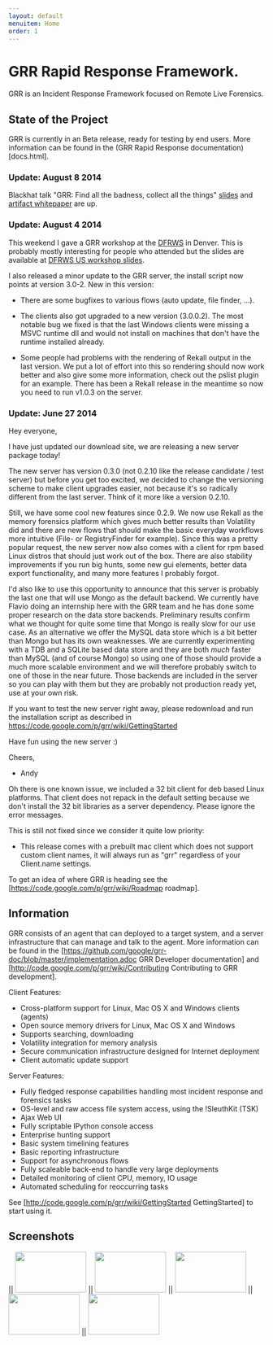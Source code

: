 ```yaml
---
layout: default
menuitem: Home
order: 1
---
```


# GRR Rapid Response Framework.

GRR is an Incident Response Framework focused on Remote Live Forensics.

## State of the Project

GRR is currently in an Beta release, ready for testing by end users. More
information can be found in the (GRR Rapid Response documentation)[docs.html].

### Update: August 8 2014

Blackhat talk "GRR: Find all the badness, collect all the things"
[slides](docs/References/Presentations/GRR_Blackhat_2014_Greg_Castle.html) and
[artifact
whitepaper](docs/References/Papers/GRR_Artifacts_Whitepaper_Blackhat2014_Greg_Castle.html)
are up.

### Update: August 4 2014

This weekend I gave a GRR workshop at the [DFRWS](http://dfrws.org/) in
Denver. This is probably mostly interesting for people who attended but the
slides are available at [DFRWS US workshop
slides](docs/References/Presentations/DFRWS_US_2014.html).

I also released a minor update to the GRR server, the install script now points
at version 3.0-2. New in this version:

  * There are some bugfixes to various flows (auto update, file finder, ...).

  * The clients also got upgraded to a new version (3.0.0.2). The most notable
    bug we fixed is that the last Windows clients were missing a MSVC runtime
    dll and would not install on machines that don't have the runtime installed
    already.

  * Some people had problems with the rendering of Rekall output in the last
    version. We put a lot of effort into this so rendering should now work
    better and also give some more information, check out the pslist plugin for
    an example. There has been a Rekall release in the meantime so now you need
    to run v1.0.3 on the server.

### Update: June 27 2014

Hey everyone,

I have just updated our download site, we are releasing a new
server package today!

The new server has version 0.3.0 (not 0.2.10 like the release
candidate / test server) but before you get too excited, we
decided to change the versioning scheme to make client upgrades
easier, not because it's so radically different from the last
server. Think of it more like a version 0.2.10.

Still, we have some cool new features since 0.2.9. We now use
Rekall as the memory forensics platform which gives much better
results than Volatility did and there are new flows that should
make the basic everyday workflows more intuitive (File- or
RegistryFinder for example). Since this was a pretty popular
request, the new server now also comes with a client for rpm
based Linux distros that should just work out of the box. There
are also stability improvements if you run big hunts, some new
gui elements, better data export functionality, and many more
features I probably forgot.

I'd also like to use this opportunity to announce that this
server is probably the last one that will use Mongo as the
default backend. We currently have Flavio doing an internship
here with the GRR team and he has done some proper research on
the data store backends. Preliminary results confirm what we
thought for quite some time that Mongo is really slow for our use
case. As an alternative we offer the MySQL data store which is a
bit better than Mongo but has its own weaknesses. We are
currently experimenting with a TDB and a SQLite based data store
and they are both *much* faster than MySQL (and of course Mongo)
so using one of those should provide a much more scalable
environment and we will therefore probably switch to one of those
in the near future. Those backends are included in the server so
you can play with them but they are probably not production ready
yet, use at your own risk.

If you want to test the new server right away, please redownload
and run the installation script as described in
https://code.google.com/p/grr/wiki/GettingStarted

Have fun using the new server :)

Cheers,
- Andy


Oh there is one known issue, we included a 32 bit client for deb
based Linux platforms. That client does not repack in the default
setting because we don't install the 32 bit libraries as a server
dependency. Please ignore the error messages.

This is still not fixed since we consider it quite low priority:

  * This release comes with a prebuilt mac client which does not support custom
    client names, it will always run as "grr" regardless of your Client.name
    settings.

To get an idea of where GRR is heading see the
[https://code.google.com/p/grr/wiki/Roadmap roadmap].

## Information

GRR consists of an agent that can deployed to a target system, and a server
infrastructure that can manage and talk to the agent. More information can be
found in the [https://github.com/google/grr-doc/blob/master/implementation.adoc
GRR Developer documentation] and [http://code.google.com/p/grr/wiki/Contributing
Contributing to GRR development].<br>

Client Features:

  * Cross-platform support for Linux, Mac OS X and Windows clients (agents)
  * Open source memory drivers for Linux, Mac OS X and Windows
  * Supports searching, downloading
  * Volatility integration for memory analysis
  * Secure communication infrastructure designed for Internet deployment
  * Client automatic update support

Server Features:

  * Fully fledged response capabilities handling most incident response and forensics tasks
  * OS-level and raw access file system access, using the !SleuthKit (TSK)
  * Ajax Web UI
  * Fully scriptable IPython console access
  * Enterprise hunting support
  * Basic system timelining features
  * Basic reporting infrastructure
  * Support for asynchronous flows
  * Fully scaleable back-end to handle very large deployments
  * Detailed monitoring of client CPU, memory, IO usage
  * Automated scheduling for reoccurring tasks

See [http://code.google.com/p/grr/wiki/GettingStarted GettingStarted] to start using it.

## Screenshots
||
<a href="http://raw.githubusercontent.com/google/grr/gh-pages/screenshots/Screenshot from 2013-11-18 18-36-13.png"><img src="http://raw.githubusercontent.com/google/grr/gh-pages/screenshots/Screenshot from 2013-11-18 18-36-13.png" width="140" height="80" /></a>
||
<a href="http://raw.githubusercontent.com/google/grr/gh-pages/screenshots/Screenshot from 2013-11-18 18-36-46.png"><img src="http://raw.githubusercontent.com/google/grr/gh-pages/screenshots/Screenshot from 2013-11-18 18-36-46.png" width="140" height="80" /></a>
||
<a href="http://raw.githubusercontent.com/google/grr/gh-pages/screenshots/Screenshot from 2013-11-18 18-37-37.png"><img src="http://raw.githubusercontent.com/google/grr/gh-pages/screenshots/Screenshot from 2013-11-18 18-37-37.png" width="140" height="80" /></a>
||
<a href="http://raw.githubusercontent.com/google/grr/gh-pages/screenshots/Screenshot from 2013-11-18 18-40-49.png"><img src="http://raw.githubusercontent.com/google/grr/gh-pages/screenshots/Screenshot from 2013-11-18 18-40-49.png" width="140" height="80" /></a>
||
<a href="http://raw.githubusercontent.com/google/grr/gh-pages/screenshots/Screenshot from 2013-11-18 18-41-45.png"><img src="http://raw.githubusercontent.com/google/grr/gh-pages/screenshots/Screenshot from 2013-11-18 18-41-45.png" width="140" height="80" /></a>
